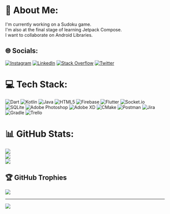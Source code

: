 # 💫 About Me:
I'm currently working on a Sudoku game.<br>I'm also at the final stage of learning Jetpack Compose.<br>I want to collaborate on Android Libraries.


## 🌐 Socials:
[![Instagram](https://img.shields.io/badge/Instagram-%23E4405F.svg?logo=Instagram&logoColor=white)](https://instagram.com/hadibtf) [![LinkedIn](https://img.shields.io/badge/LinkedIn-%230077B5.svg?logo=linkedin&logoColor=white)](https://linkedin.com/in/hadibastanfar) [![Stack Overflow](https://img.shields.io/badge/-Stackoverflow-FE7A16?logo=stack-overflow&logoColor=white)](https://stackoverflow.com/users/hadibtf) [![Twitter](https://img.shields.io/badge/Twitter-%231DA1F2.svg?logo=Twitter&logoColor=white)](https://twitter.com/hadibtf) 

# 💻 Tech Stack:
![Dart](https://img.shields.io/badge/dart-%230175C2.svg?style=plastic&logo=dart&logoColor=white) ![Kotlin](https://img.shields.io/badge/kotlin-%230095D5.svg?style=plastic&logo=kotlin&logoColor=white) ![Java](https://img.shields.io/badge/java-%23ED8B00.svg?style=plastic&logo=java&logoColor=white) ![HTML5](https://img.shields.io/badge/html5-%23E34F26.svg?style=plastic&logo=html5&logoColor=white) ![Firebase](https://img.shields.io/badge/firebase-%23039BE5.svg?style=plastic&logo=firebase) ![Flutter](https://img.shields.io/badge/Flutter-%2302569B.svg?style=plastic&logo=Flutter&logoColor=white) ![Socket.io](https://img.shields.io/badge/Socket.io-black?style=plastic&logo=socket.io&badgeColor=010101) ![SQLite](https://img.shields.io/badge/sqlite-%2307405e.svg?style=plastic&logo=sqlite&logoColor=white) ![Adobe Photoshop](https://img.shields.io/badge/adobephotoshop-%2331A8FF.svg?style=plastic&logo=adobephotoshop&logoColor=white) ![Adobe XD](https://img.shields.io/badge/Adobe%20XD-470137?style=plastic&logo=Adobe%20XD&logoColor=#FF61F6) ![CMake](https://img.shields.io/badge/CMake-%23008FBA.svg?style=plastic&logo=cmake&logoColor=white) ![Postman](https://img.shields.io/badge/Postman-FF6C37?style=plastic&logo=postman&logoColor=white) ![Jira](https://img.shields.io/badge/jira-%230A0FFF.svg?style=plastic&logo=jira&logoColor=white) ![Gradle](https://img.shields.io/badge/Gradle-02303A.svg?style=plastic&logo=Gradle&logoColor=white) ![Trello](https://img.shields.io/badge/Trello-%23026AA7.svg?style=plastic&logo=Trello&logoColor=white)
# 📊 GitHub Stats:
![](https://github-readme-stats.vercel.app/api?username=hadibtf&theme=default&hide_border=false&include_all_commits=true&count_private=true)<br/>
![](https://github-readme-streak-stats.herokuapp.com/?user=hadibtf&theme=default&hide_border=false)<br/>
![](https://github-readme-stats.vercel.app/api/top-langs/?username=hadibtf&theme=default&hide_border=false&include_all_commits=true&count_private=true&layout=compact)

## 🏆 GitHub Trophies
![](https://github-profile-trophy.vercel.app/?username=hadibtf&theme=onestar&no-frame=false&no-bg=false&margin-w=4)

---
[![](https://visitcount.itsvg.in/api?id=hadibtf&icon=0&color=8)](https://visitcount.itsvg.in)

<!-- Proudly created with GPRM ( https://gprm.itsvg.in ) -->
